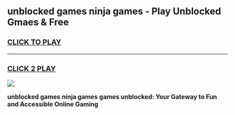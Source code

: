 
## unblocked games ninja games - Play Unblocked Gmaes & Free
<h3>
<a href="https://premium.freeplayer.one?title=unblocked_games_ninja_games&ref=19F">CLICK TO PLAY</a></h3>
<hr>

<h3>
<a href="https://premium.freeplayer.one?title=unblocked_games_ninja_games&ref=19F">CLICK 2 PLAY</a>
  
</h3>

<a href="https://premium.freeplayer.one?title=unblocked_games_ninja_games&ref=19F/"><img src="https://clearcache.store/games.png"></a>


**unblocked games ninja games games unblocked: Your Gateway to Fun and Accessible Online Gaming**
